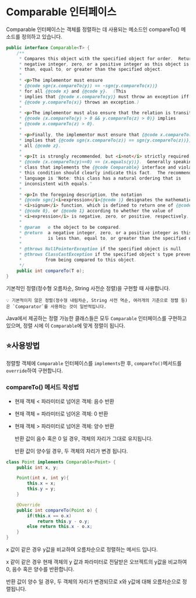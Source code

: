 # Comparable 인터페이스

Comparable 인터페이스는 객체를 정렬하는 데 사용되는 메소드인 compareTo() 메소드를 정의하고 있습니다.

```java
public interface Comparable<T> {
    /**
     * Compares this object with the specified object for order.  Returns a
     * negative integer, zero, or a positive integer as this object is less
     * than, equal to, or greater than the specified object.
     *
     * <p>The implementor must ensure
     * {@code sgn(x.compareTo(y)) == -sgn(y.compareTo(x))}
     * for all {@code x} and {@code y}.  (This
     * implies that {@code x.compareTo(y)} must throw an exception iff
     * {@code y.compareTo(x)} throws an exception.)
     *
     * <p>The implementor must also ensure that the relation is transitive:
     * {@code (x.compareTo(y) > 0 && y.compareTo(z) > 0)} implies
     * {@code x.compareTo(z) > 0}.
     *
     * <p>Finally, the implementor must ensure that {@code x.compareTo(y)==0}
     * implies that {@code sgn(x.compareTo(z)) == sgn(y.compareTo(z))}, for
     * all {@code z}.
     *
     * <p>It is strongly recommended, but <i>not</i> strictly required that
     * {@code (x.compareTo(y)==0) == (x.equals(y))}.  Generally speaking, any
     * class that implements the {@code Comparable} interface and violates
     * this condition should clearly indicate this fact.  The recommended
     * language is "Note: this class has a natural ordering that is
     * inconsistent with equals."
     *
     * <p>In the foregoing description, the notation
     * {@code sgn(}<i>expression</i>{@code )} designates the mathematical
     * <i>signum</i> function, which is defined to return one of {@code -1},
     * {@code 0}, or {@code 1} according to whether the value of
     * <i>expression</i> is negative, zero, or positive, respectively.
     *
     * @param   o the object to be compared.
     * @return  a negative integer, zero, or a positive integer as this object
     *          is less than, equal to, or greater than the specified object.
     *
     * @throws NullPointerException if the specified object is null
     * @throws ClassCastException if the specified object's type prevents it
     *         from being compared to this object.
     */
    public int compareTo(T o);
}
```

기본적인 정렬(정수형 오름차순, String 사전순 정렬)을 구현할 때 사용합니다.

```
💡 기본적이지 않은 정렬(정수형 내림차순, String 사전 역순, 여러개의 기준으로 정렬 등) 은 `Comparator`를 사용하는 것이 일반적입니다.
```

Java에서 제공하는 정렬 가능한 클래스들은 모두 `Comparable` 인터페이스를 구현하고 있으며, 정렬 시에 이 `Comparable`에 맞게 정렬이 됩니다.


## ⭐사용방법

정렬할 객체에 `Comparable` 인터페이스를 `implements`한 후,  `compareTo()`메서드를 `override`하여 구현합니다.

### compareTo() 메서드 작성법

- 현재 객체 < 파라미터로 넘어온 객체: 음수 반환
- 현재 객체 = 파라미터로 넘어온 객체: 0 반환
- 현재 객체 > 파라미터로 넘어온 객체: 양수 반환

  반환 값이 음수 혹은 0 일 경우, 객체의 자리가 그대로 유지됩니다.

  반환 값이 양수일 경우, 두 객체의 자리가 변경 됩니다.


```java
class Point implements Comparable<Point> {
    public int x, y;

    Point(int x, int y){
        this.x = x;
        this.y = y;
    }

    @Override
    public int compareTo(Point o) {
        if(this.x == o.x)
            return this.y - o.y;  
        else return this.x - o.x;
    }
}
```

x 값이 같은 경우 y값을 비교하여 오름차순으로 정렬하는 메서드 입니다.

x 같이 같은 경우 현재 객체의 y 값과 파라미터로 전달받은 오브젝트의 y값을 비교하여 0, 음수 혹은 양수를 반환합니다.

반환 값이 양수 일 경우, 두 객체의 자리가 변경되므로 x와 y값에 대해 오름차순으로 정렬됩니다.